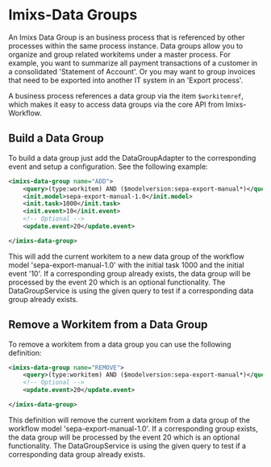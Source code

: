 # Imixs-Data Groups

An Imixs Data Group is an business process that is referenced by other processes within the same process instance.
Data groups allow you to organize and group related workitems under a master process.
For example, you want to summarize all payment transactions of a customer in a consolidated 'Statement of Account'.
Or you may want to group invoices that need to be exported into another IT system in an 'Export process'.

A business process references a data group via the item `$workitemref`, which makes it easy to access data groups via the core API from Imixs-Workflow.

## Build a Data Group

To build a data group just add the DataGroupAdapter to the corresponding event and setup a configuration. See the following example:

```xml
<imixs-data-group name="ADD">
    <query>(type:workitem) AND ($modelversion:sepa-export-manual*)</query>
    <init.model>sepa-export-manual-1.0</init.model>
    <init.task>1000</init.task>
    <init.event>10</init.event>
    <!-- Optional -->
    <update.event>20</update.event>

</imixs-data-group>
```

This will add the current workitem to a new data group of the workflow model 'sepa-export-manual-1.0' with the initial task 1000 and the initial event '10'. If a corresponding group already exists, the data group will be processed by the event 20 which is an optional functionality. The DataGroupService is using the given query to test if a corresponding data group already exists.

## Remove a Workitem from a Data Group

To remove a workitem from a data group you can use the following definition:

```xml
<imixs-data-group name="REMOVE">
    <query>(type:workitem) AND ($modelversion:sepa-export-manual*)</query>
    <!-- Optional -->
    <update.event>20</update.event>

</imixs-data-group>
```

This definition will remove the current workitem from a data group of the workflow model 'sepa-export-manual-1.0'. If a corresponding group exists, the data group will be processed by the event 20 which is an optional functionality. The DataGroupService is using the given query to test if a corresponding data group already exists.
